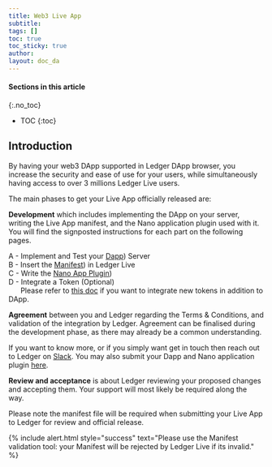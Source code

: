 ```yaml
---
title: Web3 Live App
subtitle:
tags: []
toc: true
toc_sticky: true
author:
layout: doc_da
---
```


#### Sections in this article

{:.no_toc}

* TOC
{:toc}

## Introduction

By having your web3 DApp supported in Ledger DApp browser, you increase the security and ease of use for your users, while simultaneously having access to over 3 millions Ledger Live users.

The main phases to get your Live App officially released are:

**Development** which includes implementing the DApp on your server, writing the Live App manifest, and the Nano application plugin used with it. You will find the signposted instructions for each part on the following pages.  

  A - Implement and Test your [Dapp](../dapp-customisation)) Server  
  B - Insert the [Manifest](../manifest)) in Ledger Live  
  C - Write the [Nano App Plugin](../nano-app-plugin))  
  D - Integrate a Token (Optional) <br>&nbsp;&nbsp;&nbsp;&nbsp;&nbsp;&nbsp;Please refer to [this doc](https://developers.ledger.com/docs/token/introduction/) if you want to integrate new tokens in addition to DApp.

**Agreement** between you and Ledger regarding the Terms & Conditions, and validation of the integration by Ledger. Agreement can be finalised during the development phase, as there may already be a common understanding.

If you want to know more, or if you simply want get in touch then reach out to Ledger on [Slack](https://join.slack.com/t/ledger-dev/shared_invite/zt-iskfi3kl-CXw9Uz2dOOYSLKe_e4tcmw). You may also submit your Dapp and Nano application plugin [here](https://forms.gle/JP7qMQUBh4pSe77w9).


**Review and acceptance** is about Ledger reviewing your proposed changes and accepting them. Your support will most likely be required along the way.

Please note the manifest file will be required when submitting your Live App to Ledger for review and official release. 

<!--  -->
{% include alert.html style="success" text="Please use the Manifest validation tool: your Manifest will be rejected by Ledger Live if its invalid." %}
<!--  -->

